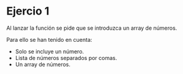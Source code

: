 # Ejercio 1 

Al lanzar la función se pide que se introduzca un array de números.

Para ello se han tenido en cuenta:
- Solo se incluye un número.
- Lista de números separados por comas.
- Un array de números.
